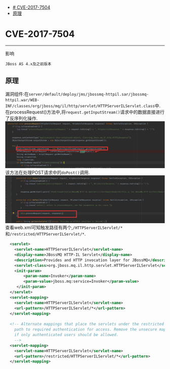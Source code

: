 - [# CVE-2017-7504](#-cve-2017-7504)
- [原理](#原理)
# CVE-2017-7504
---
影响
```
JBoss AS 4.x及之前版本
```
## 原理
漏洞组件:在`server/default/deploy/jms/jbossmq-httpil.sar/jbossmq-httpil.war/WEB-INF/classes/org/jboss/mq/il/http/servlet/HTTPServerILServlet.class`中.  
在processRequest()方法中,将`request.getInputStream()`请求中的数据直接进行了反序列化操作.
![](1.png)
该方法在处理POST请求中的`doPost()`调用.
![](2.png)  
查看web.xml可知触发路径有两个,`/HTTPServerILServlet/*`和`/restricted/HTTPServerILServlet/*`.
```xml
  <servlet>
    <servlet-name>HTTPServerILServlet</servlet-name>
    <display-name>JBossMQ HTTP-IL Servlet</display-name>
    <description>Provides and HTTP invocation layer for JBossMQ</description>
    <servlet-class>org.jboss.mq.il.http.servlet.HTTPServerILServlet</servlet-class>
    <init-param>
        <param-name>Invoker</param-name> 
        <param-value>jboss.mq:service=Invoker</param-value> 
     </init-param>
  </servlet>
  <servlet-mapping>
    <servlet-name>HTTPServerILServlet</servlet-name>
    <url-pattern>/HTTPServerILServlet/*</url-pattern>
  </servlet-mapping>

  <!-- Alternate mappings that place the servlets under the restricted
    path to required authentication for access. Remove the unsecure mappings
    if only authenticated users should be allowed.
    -->
  <servlet-mapping>
    <servlet-name>HTTPServerILServlet</servlet-name>
    <url-pattern>/restricted/HTTPServerILServlet/*</url-pattern>
  </servlet-mapping>
```